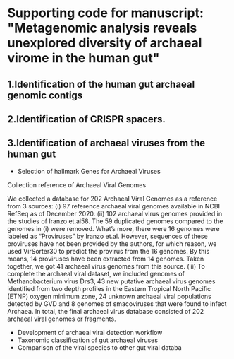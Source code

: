 # Supporting code for manuscript: "Metagenomic analysis reveals unexplored diversity of archaeal virome in the human gut"
## 1.Identification of the human gut archaeal genomic contigs
## 2.Identification of CRISPR spacers. 
## 3.Identification of archaeal viruses from the human gut
* Selection of hallmark Genes for Archaeal Viruses

Collection reference of Archaeal Viral Genomes
 
We collected a database for 202 Archaeal Viral Genomes as a reference from 3 sources:
(i) 97 reference archaeal viral genomes available in NCBI RefSeq as of December 2020.
(ii) 102 archaeal virus genomes provided in the studies of Iranzo et.al58. The 59 duplicated genomes compared to the genomes in (i) were removed. What’s more, there were 16 genomes were labeled as “Proviruses” by Iranzo et.al. However, sequences of these proviruses have not been provided by the authors, for which reason, we used VirSorter30 to predict the provirus from the 16 genomes. By this means, 14 proviruses have been extracted from 14 genomes. Taken together, we got 41 archaeal virus genomes from this source. 
(iii) To complete the archaeal viral dataset, we included genomes of Methanobacterium virus Drs3, 43 new putative archaeal virus genomes identified from two depth profiles in the Eastern Tropical North Pacific (ETNP) oxygen minimum zone, 24 unknown archaeal viral populations detected by GVD and 8 genomes of smacoviruses that were found to infect Archaea. 
In total, the final archaeal virus database consisted of 202 archaeal viral genomes or fragments.

* Development of archaeal viral detection workflow
* Taxonomic classification of gut archaeal viruses
* Comparison of the viral species to other gut viral databa
